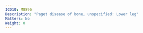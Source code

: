 ```yaml
---
ICD10: M8896
Description: "Paget disease of bone, unspecified: Lower leg"
Matters: No
Weight: 0
---
```

